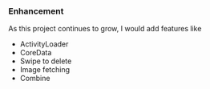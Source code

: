 
### Enhancement


As this project continues to grow, I would add features like <br />

- ActivityLoader <br />
- CoreData <br />
- Swipe to delete <br />
- Image fetching <br />
- Combine 
